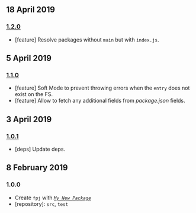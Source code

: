 ## 18 April 2019

### [1.2.0](https://github.com/artdecocode/fpj/compare/v1.1.0...v1.2.0)

- [feature] Resolve packages without `main` but with `index.js`.

## 5 April 2019

### [1.1.0](https://github.com/artdecocode/fpj/compare/v1.0.1...v1.1.0)

- [feature] Soft Mode to prevent throwing errors when the `entry` does not exist on the FS.
- [feature] Allow to fetch any additional fields from _package.json_ fields.

## 3 April 2019

### [1.0.1](https://github.com/artdecocode/fpj/compare/v1.0.0...v1.0.1)

- [deps] Update deps.

## 8 February 2019

### 1.0.0

- Create `fpj` with _[`My New Package`](https://mnpjs.org)_
- [repository]: `src`, `test`